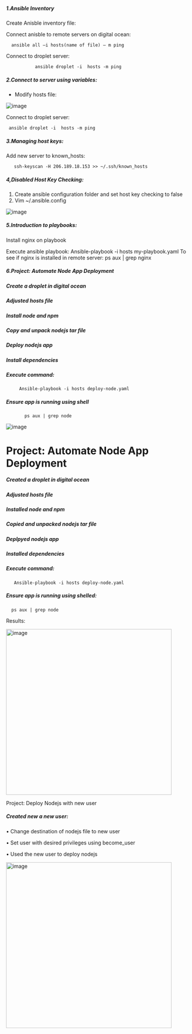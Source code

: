##### 1.Ansible Inventory
Create Anisble inventory file:

Connect anisble to remote servers on digital ocean:

      ansible all –i hosts(name of file) – m ping
               
 Connect to droplet server:
       
               ansible droplet -i  hosts -m ping

##### 2.Connect to server using variables:
- Modify hosts file:
   
![image](https://github.com/fomar123/Ansible/assets/90075757/93c16c70-32f5-47ae-9b2a-81e82ea0af66)


Connect to droplet server:

     ansible droplet -i  hosts -m ping


##### 3.Managing host keys:

   Add new server to known_hosts:
   
       ssh-keyscan -H 206.189.18.153 >> ~/.ssh/known_hosts


##### 4,Disabled Host Key Checking:	
1.	Create ansible configuration folder and set host key checking to false
2.	Vim ~/.ansible.config

![image](https://github.com/fomar123/Ansible/assets/90075757/1116433a-3e92-4664-8b29-c54c4ef0d24e)


##### 5.Introduction to playbooks:
Install nginx on playbook

Execute ansible playbook:
    Ansible-playbook -i hosts my-playbook.yaml
To see if nginx is installed in remote server:
      ps aux | grep nginx

##### 6.Project: Automate Node App Deployment 
##### Create a droplet in digital ocean

##### Adjusted hosts file

##### Install node and npm
   
##### Copy and unpack  nodejs tar file 

##### Deploy nodejs app

##### Install dependencies

##### Execute command: 

         Ansible-playbook -i hosts deploy-node.yaml
##### Ensure app is running using shell 

           ps aux | grep node

![image](https://github.com/fomar123/Ansible/assets/90075757/f74915fa-b404-40a8-9d2f-b490effdec45)

# Project: Automate Node App Deployment 

##### Created  a droplet in digital ocean

##### Adjusted hosts file

##### Installed node and npm

##### Copied and unpacked nodejs tar file

##### Deplpyed nodejs app

##### Installed dependencies 

##### Execute command:

       Ansible-playbook -i hosts deploy-node.yaml

##### Ensure app is running using shelled:

      ps aux | grep node 

Results:

<img width="452" alt="image" src="https://github.com/fomar123/Ansible/assets/90075757/bbba90b8-239f-48f5-b1a7-976c851f2d98">

Project: Deploy Nodejs with new user 

##### Created  new a new user:
•	Change destination of nodejs file to new user 

•	Set user with desired privileges using become_user

•	Used the new user to deploy nodejs

<img width="452" alt="image" src="https://github.com/fomar123/Ansible/assets/90075757/9ff8b57f-ed4a-40fa-875d-5b7e36cd02be">




